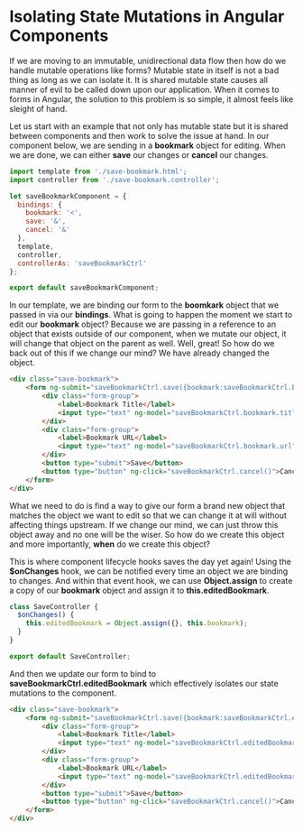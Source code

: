 # Isolating State Mutations in Angular Components

If we are moving to an immutable, unidirectional data flow then how do we handle mutable operations like forms? Mutable state in itself is not a bad thing as long as we can isolate it. It is shared mutable state causes all manner of evil to be called down upon our application. When it comes to forms in Angular, the solution to this problem is so simple, it almost feels like sleight of hand.

Let us start with an example that not only has mutable state but it is shared between components and then work to solve the issue at hand. In our component below, we are sending in a **bookmark** object for editing. When we are done, we can either **save** our changes or **cancel** our changes.

```javascript
import template from './save-bookmark.html';
import controller from './save-bookmark.controller';

let saveBookmarkComponent = {
  bindings: {
    bookmark: '<',
    save: '&',
    cancel: '&'
  },
  template,
  controller,
  controllerAs: 'saveBookmarkCtrl'
};

export default saveBookmarkComponent;
```

In our template, we are binding our form to the **boomkark** object that we passed in via our **bindings**. What is going to happen the moment we start to edit our **bookmark** object? Because we are passing in a reference to an object that exists outside of our component, when we mutate our object, it will change that object on the parent as well. Well, great! So how do we back out of this if we change our mind? We have already changed the object. 

```html
<div class="save-bookmark">
	<form ng-submit="saveBookmarkCtrl.save({bookmark:saveBookmarkCtrl.bookmark})" >
		<div class="form-group">
			<label>Bookmark Title</label>
			<input type="text" ng-model="saveBookmarkCtrl.bookmark.title">
		</div>
		<div class="form-group">
			<label>Bookmark URL</label>
			<input type="text" ng-model="saveBookmarkCtrl.bookmark.url">
		</div>
		<button type="submit">Save</button>
		<button type="button" ng-click="saveBookmarkCtrl.cancel()">Cancel</button>
	</form>
</div>
```

What we need to do is find a way to give our form a brand new object that matches the object we want to edit so that we can change it at will without affecting things upstream. If we change our mind, we can just throw this object away and no one will be the wiser. So how do we create this object and more importantly, **when** do we create this object?

This is where component lifecycle hooks saves the day yet again! Using the **$onChanges** hook, we can be notified every time an object we are binding to changes. And within that event hook, we can use **Object.assign** to create a copy of our **bookmark** object and assign it to **this.editedBookmark**.

```javascript
class SaveController {
  $onChanges() {
    this.editedBookmark = Object.assign({}, this.bookmark);
  }
}

export default SaveController;
```

And then we update our form to bind to **saveBookmarkCtrl.editedBookmark** which effectively isolates our state mutations to the component.

```html
<div class="save-bookmark">
	<form ng-submit="saveBookmarkCtrl.save({bookmark:saveBookmarkCtrl.editedBookmark})" >
		<div class="form-group">
			<label>Bookmark Title</label>
			<input type="text" ng-model="saveBookmarkCtrl.editedBookmark.title">
		</div>
		<div class="form-group">
			<label>Bookmark URL</label>
			<input type="text" ng-model="saveBookmarkCtrl.editedBookmark.url">
		</div>
		<button type="submit">Save</button>
		<button type="button" ng-click="saveBookmarkCtrl.cancel()">Cancel</button>
	</form>
</div>
```